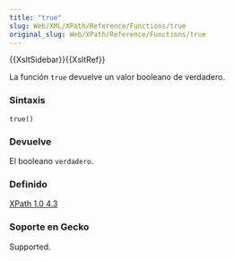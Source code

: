 ```yaml
---
title: "true"
slug: Web/XML/XPath/Reference/Functions/true
original_slug: Web/XPath/Reference/Functions/true
---
```


{{XsltSidebar}}{{XsltRef}}

La función `true` devuelve un valor booleano de verdadero.

### Sintaxis

```
true()
```

### Devuelve

El booleano `verdadero`.

### Definido

[XPath 1.0 4.3](https://www.w3.org/TR/xpath#function-true)

### Soporte en Gecko

Supported.

